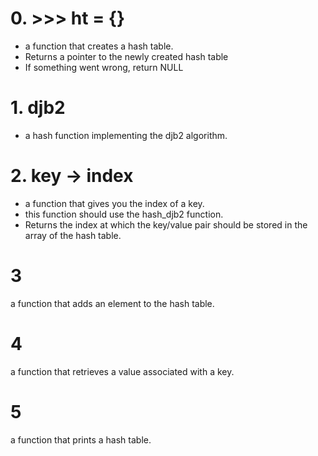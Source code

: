 # 0. >>> ht = {}
* a function that creates a hash table.
* Returns a pointer to the newly created hash table
* If something went wrong, return NULL

# 1. djb2
* a hash function implementing the djb2 algorithm.

# 2. key -> index
* a function that gives you the index of a key.
* this function should use the hash_djb2 function.
* Returns the index at which the key/value pair should be stored in the array of the hash table.

# 3
a function that adds an element to the hash table.

# 4
a function that retrieves a value associated with a key.

# 5
a function that prints a hash table.